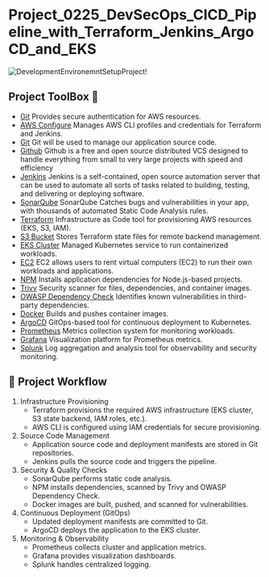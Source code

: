 # Project_0225_DevSecOps_CICD_Pipeline_with_Terraform_Jenkins_ArgoCD_and_EKS
![DevelopmentEnvironemntSetupProject!](https://github.com/Gabinsime75/Project_0225_DevSecOps_CICD_Pipeline_with_Terraform_Jenkins_ArgoCD_and_EKS/blob/main/Project_0225_DevSecOps_CICD_Pipeline_with_Terraform_Jenkins_ArgoCD_and_EKS.jpg)

## Project ToolBox 🧰
- [Git](https://docs.aws.amazon.com/whitepapers/latest/introduction-aws-security/identity-and-access-control.html) Provides secure authentication for AWS resources.
- [AWS Configure]([https://aws.amazon.com/ec2](https://docs.aws.amazon.com/cli/v1/userguide/cli-chap-configure.html)/) Manages AWS CLI profiles and credentials for Terraform     and Jenkins.
- [Git](https://git-scm.com/) Git will be used to manage our application source code.
- [Github](https://github.com/) Github is a free and open source distributed VCS designed to handle everything from small to very large projects with speed and efficiency
- [Jenkins](https://www.jenkins.io/doc/) Jenkins is a self-contained, open source automation server that can be used to automate all sorts of tasks related to building,           testing, and delivering or deploying software.
- [SonarQube](https://docs.sonarqube.org/) SonarQube Catches bugs and vulnerabilities in your app, with thousands of automated Static Code Analysis rules.
- [Terraform](https://developer.hashicorp.com/terraform) Infrastructure as Code tool for provisioning AWS resources (EKS, S3, IAM).
- [S3 Bucket](https://docs.aws.amazon.com/AmazonS3/latest/userguide/Welcome.html) Stores Terraform state files for remote backend management.
- [EKS Cluster](https://docs.aws.amazon.com/eks/) Managed Kubernetes service to run containerized workloads.
- [EC2](https://aws.amazon.com/ec2/) EC2 allows users to rent virtual computers (EC2) to run their own workloads and applications.
- [NPM](https://docs.npmjs.com/) Installs application dependencies for Node.js-based projects.
- [Trivy](https://trivy.dev/latest/docs/) Security scanner for files, dependencies, and container images.
- [OWASP Dependency Check](https://owasp.org/www-project-dependency-check/) Identifies known vulnerabilities in third-party dependencies.
- [Docker](https://docs.docker.com/) Builds and pushes container images.
- [ArgoCD](https://argo-cd.readthedocs.io/en/stable/) GitOps-based tool for continuous deployment to Kubernetes.
- [Prometheus](https://prometheus.io/docs/introduction/overview/) Metrics collection system for monitoring workloads.
- [Grafana](https://grafana.com/docs/) Visualization platform for Prometheus metrics.
- [Splunk](https://www.splunk.com/) Log aggregation and analysis tool for observability and security monitoring.
    

## 🚀 Project Workflow
1) Infrastructure Provisioning
    - Terraform provisions the required AWS infrastructure (EKS cluster, S3 state backend, IAM roles, etc.).
    - AWS CLI is configured using IAM credentials for secure provisioning.
2) Source Code Management
    - Application source code and deployment manifests are stored in Git repositories.
    - Jenkins pulls the source code and triggers the pipeline.
3) Security & Quality Checks
    - SonarQube performs static code analysis.
    - NPM installs dependencies, scanned by Trivy and OWASP Dependency Check.
    - Docker images are built, pushed, and scanned for vulnerabilities.
4) Continuous Deployment (GitOps)
    - Updated deployment manifests are committed to Git.
    - ArgoCD deploys the application to the EKS cluster.
5) Monitoring & Observability
    - Prometheus collects cluster and application metrics.
    - Grafana provides visualization dashboards.
    - Splunk handles centralized logging.


